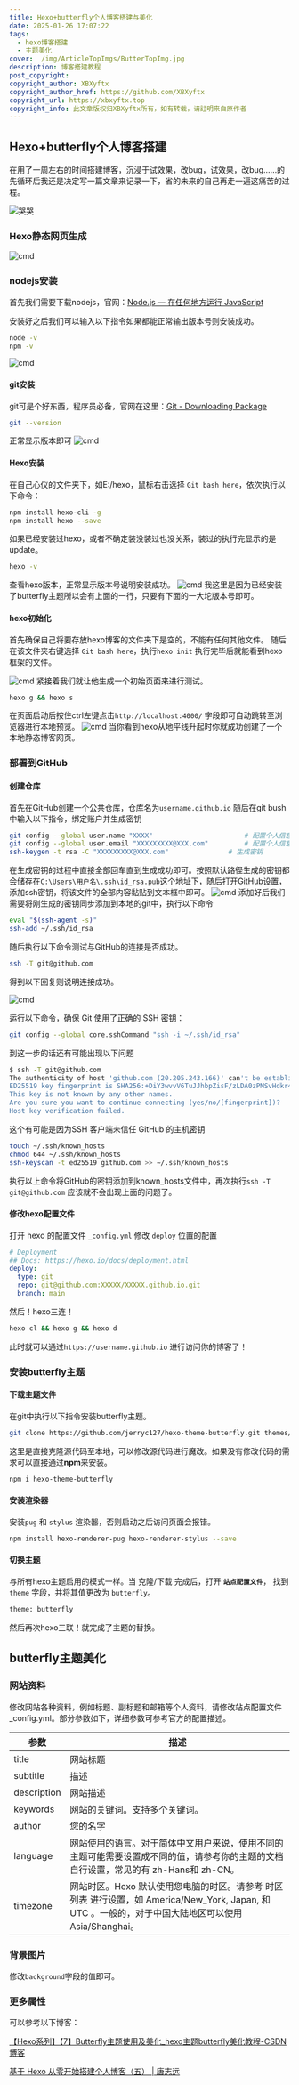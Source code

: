 ```yaml
---
title: Hexo+butterfly个人博客搭建与美化
date: 2025-01-26 17:07:22
tags:
  - hexo博客搭建
  - 主题美化
cover:  /img/ArticleTopImgs/ButterTopImg.jpg
description: 博客搭建教程
post_copyright:
copyright_author: XBXyftx
copyright_author_href: https://github.com/XBXyftx
copyright_url: https://xbxyftx.top
copyright_info: 此文章版权归XBXyftx所有，如有转载，请註明来自原作者
---
```

## Hexo+butterfly个人博客搭建

在用了一周左右的时间搭建博客，沉浸于试效果，改bug，试效果，改bug……的先循环后我还是决定写一篇文章来记录一下，省的未来的自己再走一遍这痛苦的过程。

![哭哭](butterfly主题美化/1.png)

### Hexo静态网页生成

![cmd](butterfly主题美化/9.png)

### nodejs安装

首先我们需要下载nodejs，官网：[Node.js — 在任何地方运行 JavaScript](https://nodejs.org/zh-cn)

安装好之后我们可以输入以下指令如果都能正常输出版本号则安装成功。

```bash
node -v
npm -v
```

![cmd](butterfly主题美化/2.png)

#### git安装

git可是个好东西，程序员必备，官网在这里：[Git - Downloading Package](https://git-scm.com/downloads/win)

```bash
git --version
```

正常显示版本即可
![cmd](butterfly主题美化/3.png)

#### Hexo安装

在自己心仪的文件夹下，如E:/hexo，鼠标右击选择 `Git bash here`，依次执行以下命令：

```bash
npm install hexo-cli -g
npm install hexo --save
```

如果已经安装过hexo，或者不确定装没装过也没关系，装过的执行完显示的是update。

```bash
hexo -v
```

查看hexo版本，正常显示版本号说明安装成功。
![cmd](butterfly主题美化/4.png)
我这里是因为已经安装了butterfly主题所以会有上面的一行，只要有下面的一大坨版本号即可。

#### hexo初始化

首先确保自己将要存放hexo博客的文件夹下是空的，不能有任何其他文件。
随后在该文件夹右键选择 `Git bash here`，执行`hexo init`
执行完毕后就能看到hexo框架的文件。

![cmd](butterfly主题美化/5.png)
紧接着我们就让他生成一个初始页面来进行测试。

```bash
hexo g && hexo s
```

在页面启动后按住ctrl左键点击`http://localhost:4000/` 字段即可自动跳转至浏览器进行本地预览。
![cmd](butterfly主题美化/6.png)
当你看到hexo从地平线升起时你就成功创建了一个本地静态博客网页。

### 部署到GitHub

#### 创建仓库

首先在GitHub创建一个公共仓库，仓库名为`username.github.io`
随后在git bush中输入以下指令，绑定账户并生成密钥

```bash
git config --global user.name "XXXX"                       # 配置个人信息-username
git config --global user.email "XXXXXXXXX@XXX.com"         # 配置个人信息-useremail
ssh-keygen -t rsa -C "XXXXXXXXX@XXX.com"	           # 生成密钥
```

在生成密钥的过程中直接全部回车直到生成成功即可。按照默认路径生成的密钥都会储存在`C:\Users\用户名\.ssh\id_rsa.pub`这个地址下，随后打开GitHub设置，添加ssh密钥，将该文件的全部内容黏贴到文本框中即可。
![cmd](butterfly主题美化/7.png)
添加好后我们需要将刚生成的密钥同步添加到本地的git中，执行以下命令

```bash
eval "$(ssh-agent -s)"
ssh-add ~/.ssh/id_rsa
```

随后执行以下命令测试与GitHub的连接是否成功。

```bash
ssh -T git@github.com
```

得到以下回复则说明连接成功。

![cmd](butterfly主题美化/8.png)

运行以下命令，确保 Git 使用了正确的 SSH 密钥：

```bash
git config --global core.sshCommand "ssh -i ~/.ssh/id_rsa"
```

到这一步的话还有可能出现以下问题

```bash
$ ssh -T git@github.com
The authenticity of host 'github.com (20.205.243.166)' can't be established.
ED25519 key fingerprint is SHA256:+DiY3wvvV6TuJJhbpZisF/zLDA0zPMSvHdkr4UvCOqU.
This key is not known by any other names.
Are you sure you want to continue connecting (yes/no/[fingerprint])?
Host key verification failed.
```

这个有可能是因为SSH 客户端未信任 GitHub 的主机密钥

```bash
touch ~/.ssh/known_hosts
chmod 644 ~/.ssh/known_hosts
ssh-keyscan -t ed25519 github.com >> ~/.ssh/known_hosts
```

执行以上命令将GitHub的密钥添加到known_hosts文件中，再次执行`ssh -T git@github.com` 应该就不会出现上面的问题了。

#### 修改hexo配置文件

打开 hexo 的配置文件 `_config.yml` 修改 `deploy` 位置的配置

```yml
# Deployment
## Docs: https://hexo.io/docs/deployment.html
deploy:
  type: git
  repo: git@github.com:XXXXX/XXXXX.github.io.git
  branch: main
```

然后！hexo三连！

```bash
hexo cl && hexo g && hexo d
```

此时就可以通过`https://username.github.io` 进行访问你的博客了！

### 安装butterfly主题

#### 下载主题文件

在git中执行以下指令安装butterfly主题。

```bash
git clone https://github.com/jerryc127/hexo-theme-butterfly.git themes/butterfly
```

这里是直接克隆源代码至本地，可以修改源代码进行魔改。如果没有修改代码的需求可以直接通过**npm**来安装。

```bash
npm i hexo-theme-butterfly
```

#### 安装渲染器

安装`pug` 和 `stylus` 渲染器，否则启动之后访问页面会报错。

```bash
npm install hexo-renderer-pug hexo-renderer-stylus --save
```

#### 切换主题

与所有hexo主题启用的模式一样。当 克隆/下载 完成后，打开 **`站点配置文件`**， 找到 `theme` 字段，并将其值更改为 `butterfly`。

```bash
theme: butterfly
```

然后再次hexo三联！就完成了主题的替换。

## butterfly主题美化

### 网站资料

修改网站各种资料，例如标题、副标题和邮箱等个人资料，请修改站点配置文件_config.yml。部分参数如下，详细参数可参考官方的配置描述。

| 参数        | 描述                                                                                                                                                 |
| ----------- | ---------------------------------------------------------------------------------------------------------------------------------------------------- |
| title       | 网站标题                                                                                                                                             |
| subtitle    | 描述                                                                                                                                                 |
| description | 网站描述                                                                                                                                             |
| keywords    | 网站的关键词。支持多个关键词。                                                                                                                       |
| author      | 您的名字                                                                                                                                             |
| language    | 网站使用的语言。对于简体中文用户来说，使用不同的主题可能需要设置成不同的值，请参考你的主题的文档自行设置，常见的有 zh-Hans和 zh-CN。                 |
| timezone    | 网站时区。Hexo 默认使用您电脑的时区。请参考 时区列表 进行设置，如 America/New_York, Japan, 和 UTC 。一般的，对于中国大陆地区可以使用 Asia/Shanghai。 |

### 背景图片

修改`background`字段的值即可。

### 更多属性

可以参考以下博客：

[【Hexo系列】【7】Butterfly主题使用及美化\_hexo主题butterfly美化教程-CSDN博客](https://blog.csdn.net/middle_age666/article/details/141507929)

[基于 Hexo 从零开始搭建个人博客（五） | 唐志远](https://fe32.top/articles/hexo1605/#%E5%89%8D%E8%A8%80)

